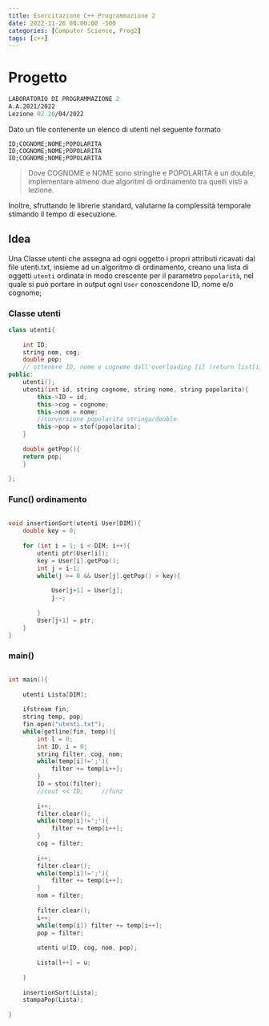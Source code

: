 ```yaml
---
title: Esercitazione C++ Programmazione 2
date: 2022-11-26 00:00:00 -500
categories: [Computer Science, Prog2]
tags: [c++]
--- 
```


# Progetto
```meta
LABORATORIO DI PROGRAMMAZIONE 2
A.A.2021/2022
Lezione 02 20/04/2022
```

Dato un file contenente un elenco di utenti nel seguente formato

	ID;COGNOME;NOME;POPOLARITA
	ID;COGNOME;NOME;POPOLARITA
	ID;COGNOME;NOME;POPOLARITA

>Dove COGNOME e NOME sono stringhe e POPOLARITA è un double, implementare almeno due algoritmi di ordinamento tra quelli visti a lezione. 

Inoltre, sfruttando le librerie standard, valutarne la complessità
temporale stimando il tempo di esecuzione.

## Idea

Una Classe utenti che assegna ad ogni oggetto i propri attributi ricavati dal file utenti.txt, insieme ad un algoritmo di ordinamento, creano una lista di oggetti `utenti` ordinata in modo crescente per il parametro `popolarità`, nel quale si può portare in output ogni `User` conoscendone ID, nome e/o cognome;

### Classe utenti
```c++
class utenti{  
  
    int ID;  
    string nom, cog;  
    double pop;  
    // ottenere ID, nome e cognome dall'overloading [i] (return list[i]) dato numero array o ID  
public:  
	utenti();
    utenti(int id, string cognome, string nome, string popolarita){  
        this->ID = id;  
        this->cog = cognome;  
        this->nom = nome;  
        //conversione popolarita stringa/double  
        this->pop = stof(popolarita);  
    }  
	
	double getPop(){
	return pop;
	}
  
};

```

### Func() ordinamento

```c++
  
void insertionSort(utenti User[DIM]){  
    double key = 0;  
  
    for (int i = 1; i < DIM; i++){  
        utenti ptr(User[i]);  
        key = User[i].getPop();  
        int j = i-1;  
        while(j >= 0 && User[j].getPop() > key){  
  
            User[j+1] = User[j];  
            j--;  
  
        }  
        User[j+1] = ptr;  
    }  
}

```

### main()
```c++

int main(){  
  
    utenti Lista[DIM];  
	
    ifstream fin;  
    string temp, pop;  
    fin.open("utenti.txt");  
    while(getline(fin, temp)){  
        int l = 0;  
        int ID, i = 0;  
        string filter, cog, nom;  
        while(temp[i]!=';'){  
            filter += temp[i++];  
        }  
        ID = stoi(filter);  
        //cout << ID;     //funz  
		  
        i++;  
        filter.clear();  
        while(temp[i]!=';'){  
            filter += temp[i++];  
        }  
        cog = filter;  
		  
        i++;  
        filter.clear();  
        while(temp[i]!=';'){  
            filter += temp[i++];  
        }  
        nom = filter;  
		  
        filter.clear();  
        i++;  
        while(temp[i]) filter += temp[i++];  
        pop = filter;  
		
		utenti u(ID, cog, nom, pop);
		
        Lista[l++] = u;
		  
    }  
	
	insertionSort(Lista);  
	stampaPop(Lista);
  
}
```
